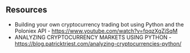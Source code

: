 

## Resources
* Building your own cryptocurrency trading bot using Python and the Poloniex API - https://www.youtube.com/watch?v=fpqzXgZjSqM
* ANALYZING CRYPTOCURRENCY MARKETS USING PYTHON - https://blog.patricktriest.com/analyzing-cryptocurrencies-python/
